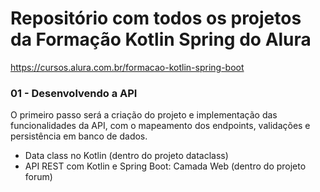 # Repositório com todos os projetos da Formação Kotlin Spring do Alura

https://cursos.alura.com.br/formacao-kotlin-spring-boot

### 01 - Desenvolvendo a API
O primeiro passo será a criação do projeto e implementação das funcionalidades da API, com o mapeamento dos endpoints, validações e persistência em banco de dados.
* Data class no Kotlin (dentro do projeto dataclass)
* API REST com Kotlin e Spring Boot: Camada Web (dentro do projeto forum)
